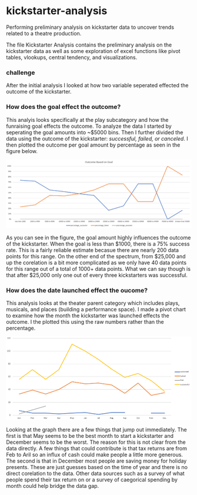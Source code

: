 # kickstarter-analysis
Performing preliminary analysis on kickstarter data to uncover trends related to a theatre production.

The file Kickstarter Analysis contains the preliminary analysis on the kickstarter data as well as some exploration of excel functions like pivot tables, vlookups, central tendency, and visualizations. 

### challenge

After the initial analysis I looked at how two variable seperated effected the outcome of the kickstarter.

### How does the goal effect the outcome?

This analyis looks specifically at the play subcategory and how the funraising goal effects the outcome. To analyze the data I started by seperating the goal amounts into ~$5000 bins. Then I further divided the data using the outcome of the kickstarter: *successful, failed, or canceled*. I then plotted the outcome per goal amount by percentage as seen in the figure below.


![Outcome Based on Goal Amount](https://github.com/Duvey314/kickstarter-analysis/blob/master/Outcome%20Based%20on%20Goal.PNG)

As you can see in the figure, the goal amount highly influences the outcome of the kickstarter. When the goal is less than $1000, there is a 75% success rate. This is a fairly reliable estimate becasue there are nearly 200 data points for this range. On the other end of the spectrum, from $25,000 and up the corelation is a bit more complicated as we only have 40 data points for this range out of a total of 1000+ data points. What we can say though is that after $25,000 only one out of every three kickstarters was successful. 

### How does the date launched effect the oucome?

This analysis looks at the theater parent category which includes plays, musicals, and places (building a performance space). I made a pivot chart to examine how the month the kickstarter was launched effects the outcome. I the plotted this using the raw numbers rather than the percentage.

![Outcome Based on Launch Date](https://github.com/Duvey314/kickstarter-analysis/blob/master/Outcome%20Based%20on%20Launch%20Date.PNG)

Looking at the graph there are a few things that jump out immediately. The first is that May seems to be the best month to start a kickstarter and December seems to be the worst. The reason for this is not clear from the data directly. A few things that could contribute is that tax returns are from Feb to Aril so an influx of cash could make people a little more generous. The second is that in December most people are saving money for holiday presents. These are just guesses based on the time of year and there is no direct corelation to the data. Other data sources such as a survey of what people spend their tax return on or a survey of caegorical spending by month could help bridge the data gap.
